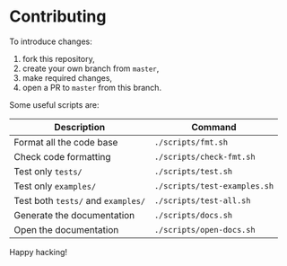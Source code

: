 # Contributing

To introduce changes:

 1. fork this repository,
 2. create your own branch from `master`,
 3. make required changes,
 4. open a PR to `master` from this branch.

Some useful scripts are:

| Description | Command |
|----------|----------|
| Format all the code base | `./scripts/fmt.sh` |
| Check code formatting | `./scripts/check-fmt.sh` |
| Test only `tests/` | `./scripts/test.sh` |
| Test only `examples/` | `./scripts/test-examples.sh` |
| Test both `tests/` and `examples/` | `./scripts/test-all.sh`  |
| Generate the documentation | `./scripts/docs.sh` |
| Open the documentation | `./scripts/open-docs.sh` |

Happy hacking!
